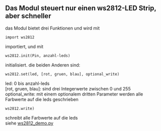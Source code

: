 ## Das Modul steuert nur einen ws2812-LED Strip, aber schneller
das Modul bietet drei Funktionen und wird mit
```
import ws2812
```
importiert, und mit
```
ws2812.init(Pin, anzahl-leds)
```
initialisiert. die beiden Anderen sind:
```
ws2812.set(led, [rot, gruen, blau], optional_write)
```
led: 0 bis anzahl-leds\
[rot, gruen, blau]: sind drei Integerwerte zwischen 0 und 255\
optional_write: mit einem optionalem dritten Parameter werden alle Farbwerte auf die leds geschrieben
```
ws2812.write)
```
schreibt alle Farbwerte auf die leds\
siehe [ws2812_demo.py](ws2812_demo.py)
